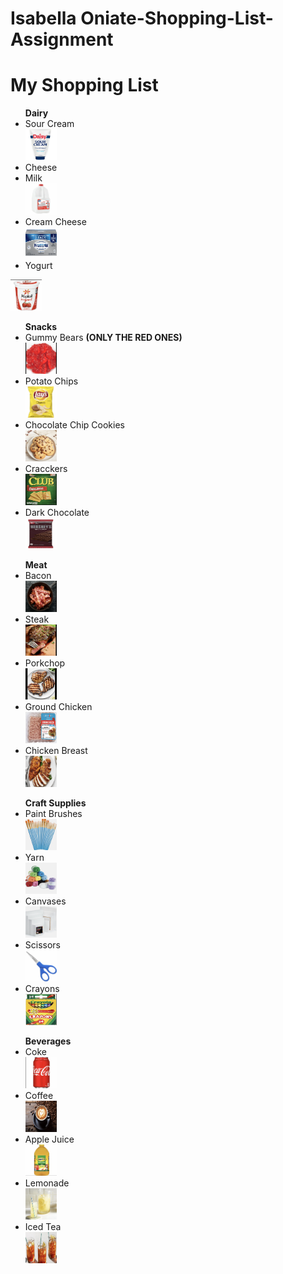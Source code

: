 # Isabella Oniate-Shopping-List-Assignment
<!DOCTYPE html>
<html>
<body>
<h1>My Shopping List</h1>
<ul> <strong>Dairy</strong> 
<li>Sour Cream</li>  
  <a href="https://www.heb.com/product-detail/daisy-sour-cream/314023"><img src="sourcream.jpg" alt="Sour Cream" width="50" height="50"></a>
<li>Cheese</li>
  <a href="https://www.usdairy.com/news-articles/cheese-types-what-you-need-to-know-about-cheese" alt="cheese" width="50" height="50"></a>
<li>Milk</li>
  <a href="https://www.walmart.com/ip/Great-Value-Whole-Vitamin-D-Milk-Gallon-128-fl-oz/10450114"><img src="milk.png" alt="milk" width="50" height="50"></a>
<li>Cream Cheese</li>
  <a href="https://www.target.com/p/philadelphia-original-cream-cheese-spread-8oz/-/A-12959515"><img src="creamcheese.png" alt="cream cheese" width="50" height="50"></a>
<li>Yogurt</li> </ul>
  <a href="https://www.generalmillscf.com/products/category/yogurt/bulk/32-ounce/yoplait-lowfat-strawberry"><img src="yougurt.png" alt="yogurt" width="50" height="50"></a>
</ul>
<ul> <strong>Snacks</strong>
<li>Gummy Bears <strong>(ONLY THE RED ONES)</strong></li>
   <a href="https://www.justcandy.com/al50107-red-gummi-bears/p?skuId=960"><img src="gummies.png" alt="red gummy bears" width="50" height="50"></a>
<li>Potato Chips</li>
   <a href="https://www.target.com/p/lay-s-lim-243-n-flavored-potato-chips-7-75oz/-/A-47766916"><img src="chips.png" alt="Lays chips" width="50" height="50"></a>
<li>Chocolate Chip Cookies</li>
   <a href="https://www.verybestbaking.com/toll-house/recipes/original-nestle-toll-house-chocolate-chip-cookies/"><img src="cookies.png" alt="cookies" width="50" height="50"></a>
<li>Cracckers</li>
   <a href="https://colombinaus.com/products/crakenas-soda-crackers"><img src="crackers.png" alt="crackers" width="50" height="50"></a>
<li>Dark Chocolate</li>
   <a href="https://www.heb.com/product-detail/hershey-s-special-dark-mildly-sweet-chocolate-xl-candy-bar-16-pc/740751"><img src="choc.png" alt="dark chocolate" width="50" height="50"></a>
</ul>
<ul> <strong>Meat</strong>
<li>Bacon</li>
   <a href="https://www.ambitiouskitchen.com/how-to-cook-bacon-in-the-oven/"><img src="bacon.png" alt="bacon" width="50" height="50"></a>
<li>Steak</li>
   <a href="https://natashaskitchen.com/pan-seared-steak/"><img src="steak.png" alt="steak" width="50" height="50"></a>
<li>Porkchop</li>
   <a href="https://www.seriouseats.com/the-best-juicy-grilled-pork-chops-recipe"><img src="pork.png" alt="porkchop" width="50" height="50"></a>
<li>Ground Chicken</li>
   <a href="https://isernio.com/product/ground-chicken/"><img src="chicken.png" alt="ground chicken" width="50" height="50"></a>
<li>Chicken Breast</li>
   <a href="https://www.wellplated.com/air-fryer-chicken-breast/"><img src="cbreast.png" alt="chicken breast" width="50" height="50"></a>
</ul>
<ul> <strong>Craft Supplies</strong>
<li>Paint Brushes</li>
   <a href="https://arteza.com/products/acrylic-and-oil-paint-brushes-set-of-12"><img src="brushes.png" alt="paint brushes" width="50" height="50"></a>
<li>Yarn</li>
   <a href="https://www.opheliatalkscrochet.com/jam-jar-happiness-cal-2022-yarn-pack"><img src="yarn.png" alt="yarn" width="50" height="50"></a>
<li>Canvases</li>
   <a href="https://www.target.com/p/5pk-16-34-x20-34-stretched-canvas-set-mondo-llama-8482/-/A-81212631"><img src="canvas.png" alt="canvases" width="50" height="50"></a>
<li>Scissors</li>
   <a href="https://www.sliceproducts.com/products/small-scissors"><img src="sci.png" alt="scissors" width="50" height="50"></a>
<li>Crayons</li>
   <a href="https://ptsi.org/store/Crayons-4-pack-p90056802"><img src="crayon.png" alt="crayons" width="50" height="50"></a>
</ul>
<ul> <strong>Beverages</strong>
<li>Coke</li>
   <a href="https://www.themeathousemarket.com/products/coca-cola-original-12-oz-can"><img src="coke.png" alt="coke" width="50" height="50"></a>
<li>Coffee</li>
   <a href="https://www.tastingtable.com/718678/coffee-brands-ranked-from-worst-to-best/"><img src="coffee.png" alt="coffee" width="50" height="50"></a>
<li> Apple Juice</li>
   <a href="https://www.heb.com/product-detail/mott-s-original-100-apple-juice/30346"><img src="applejuice.png" alt="apple juice" width="50" height="50"></a>
<li>Lemonade</li>
   <a href="https://www.allrecipes.com/recipe/32385/best-lemonade-ever/"><img src="lemon.png" alt="lemonade" width="50" height="50"></a>
<li>Iced Tea</li>
   <a href="https://www.delish.com/cooking/recipe-ideas/a36188641/how-to-make-iced-tea/"><img src="icedtea.png" alt="iced tea" width="50" height="50"></a>
</ul>
</body>
</html>
